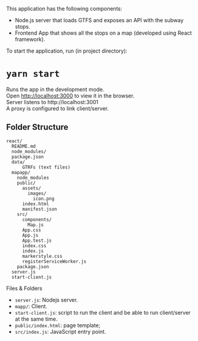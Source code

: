This application has the following components:
- Node.js server that loads GTFS and exposes an API with the subway stops.
- Frontend App that shows all the stops on a map (developed using React framework).

To start the application, run (in project directory):

# `yarn start`

Runs the app in the development mode.<br>
Open [http://localhost:3000](http://localhost:3000) to view it in the browser.<br>
Server listens to http://localhost:3001<br>
A proxy is configured to link client/server.

## Folder Structure
```
react/
  README.md
  node_modules/
  package.json
  data/
      GTRFs (text files)
  mapapp/
    node_modules
    public/
      assets/
        images/
          icon.png
      index.html
      manifest.json
    src/
      components/
        Map.js
      App.css
      App.js
      App.test.js
      index.css
      index.js
      markerstyle.css
      registerServiceWorker.js
    package.json
  server.js
  start-client.js
```

Files & Folders
* `server.js`: Nodejs server.
* `mapp/`: Client.
* `start-client.js`: script to run the client and be able to run client/server at the same time.
* `public/index.html`: page template;
* `src/index.js`: JavaScript entry point.
